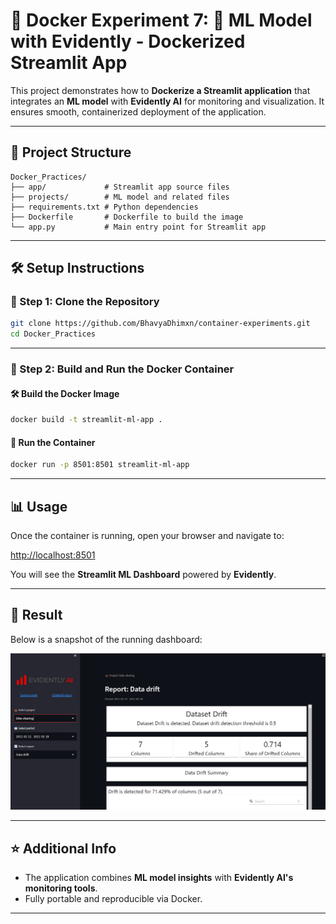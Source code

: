 # 🚀 Docker Experiment 7: 🧠 ML Model with Evidently - Dockerized Streamlit App

This project demonstrates how to **Dockerize a Streamlit application** that integrates an **ML model** with **Evidently AI** for monitoring and visualization. It ensures smooth, containerized deployment of the application.

---

## 📁 Project Structure

```plaintext
Docker_Practices/
├── app/             # Streamlit app source files
├── projects/        # ML model and related files
├── requirements.txt # Python dependencies
├── Dockerfile       # Dockerfile to build the image
└── app.py           # Main entry point for Streamlit app
```

---

## 🛠️ Setup Instructions

### 🔹 Step 1: Clone the Repository

```bash
git clone https://github.com/BhavyaDhimxn/container-experiments.git
cd Docker_Practices
```

---

### 🔹 Step 2: Build and Run the Docker Container

#### 🛠 Build the Docker Image

```bash
docker build -t streamlit-ml-app .
```

#### 🚀 Run the Container

```bash
docker run -p 8501:8501 streamlit-ml-app
```

---

## 📊 Usage

Once the container is running, open your browser and navigate to:

[http://localhost:8501](http://localhost:8501)

You will see the **Streamlit ML Dashboard** powered by **Evidently**.

---

## 📸 Result

Below is a snapshot of the running dashboard:

![Result](image.png)

---

## ⭐ Additional Info

- The application combines **ML model insights** with **Evidently AI's monitoring tools**.
- Fully portable and reproducible via Docker.

---

